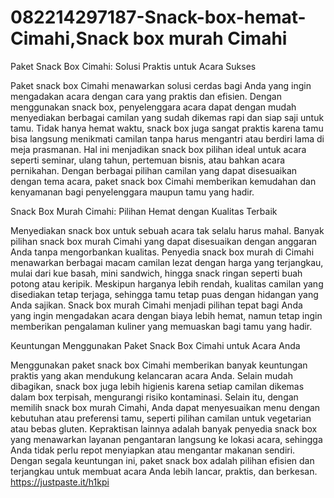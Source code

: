 # 082214297187-Snack-box-hemat-Cimahi,Snack box murah Cimahi

Paket Snack Box Cimahi: Solusi Praktis untuk Acara Sukses

Paket snack box Cimahi menawarkan solusi cerdas bagi Anda yang ingin mengadakan acara dengan cara yang praktis dan efisien. Dengan menggunakan snack box, penyelenggara acara dapat dengan mudah menyediakan berbagai camilan yang sudah dikemas rapi dan siap saji untuk tamu. Tidak hanya hemat waktu, snack box juga sangat praktis karena tamu bisa langsung menikmati camilan tanpa harus mengantri atau berdiri lama di meja prasmanan. Hal ini menjadikan snack box pilihan ideal untuk acara seperti seminar, ulang tahun, pertemuan bisnis, atau bahkan acara pernikahan. Dengan berbagai pilihan camilan yang dapat disesuaikan dengan tema acara, paket snack box Cimahi memberikan kemudahan dan kenyamanan bagi penyelenggara maupun tamu yang hadir.

Snack Box Murah Cimahi: Pilihan Hemat dengan Kualitas Terbaik

Menyediakan snack box untuk sebuah acara tak selalu harus mahal. Banyak pilihan snack box murah Cimahi yang dapat disesuaikan dengan anggaran Anda tanpa mengorbankan kualitas. Penyedia snack box murah di Cimahi menawarkan berbagai macam camilan lezat dengan harga yang terjangkau, mulai dari kue basah, mini sandwich, hingga snack ringan seperti buah potong atau keripik. Meskipun harganya lebih rendah, kualitas camilan yang disediakan tetap terjaga, sehingga tamu tetap puas dengan hidangan yang Anda sajikan. Snack box murah Cimahi menjadi pilihan tepat bagi Anda yang ingin mengadakan acara dengan biaya lebih hemat, namun tetap ingin memberikan pengalaman kuliner yang memuaskan bagi tamu yang hadir.

Keuntungan Menggunakan Paket Snack Box Cimahi untuk Acara Anda

Menggunakan paket snack box Cimahi memberikan banyak keuntungan praktis yang akan mendukung kelancaran acara Anda. Selain mudah dibagikan, snack box juga lebih higienis karena setiap camilan dikemas dalam box terpisah, mengurangi risiko kontaminasi. Selain itu, dengan memilih snack box murah Cimahi, Anda dapat menyesuaikan menu dengan kebutuhan atau preferensi tamu, seperti pilihan camilan untuk vegetarian atau bebas gluten. Kepraktisan lainnya adalah banyak penyedia snack box yang menawarkan layanan pengantaran langsung ke lokasi acara, sehingga Anda tidak perlu repot menyiapkan atau mengantar makanan sendiri. Dengan segala keuntungan ini, paket snack box adalah pilihan efisien dan terjangkau untuk membuat acara Anda lebih lancar, praktis, dan berkesan.
https://justpaste.it/h1kpi
